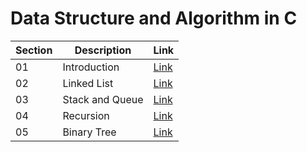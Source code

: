 # Data Structure and Algorithm in C


| Section | Description | Link |
|--- |--- |--- |
| 01 | Introduction | [Link](Section-01) |
| 02 | Linked List | [Link](Section-02) |
| 03 | Stack and Queue | [Link](Section-03) |
| 04 | Recursion | [Link](Section-04) |
| 05 | Binary Tree | [Link](Section-05) |